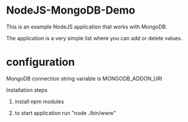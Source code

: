 # NodeJS-MongoDB-Demo

This is an example NodeJS application that works with MongoDB.

The application is a very simple list where you can add or delete values.

# configuration

MongoDB connection string variable is MONGODB_ADDON_URI

Installation steps 

1. install npm modules

2. to start application run "node ./bin/www"
